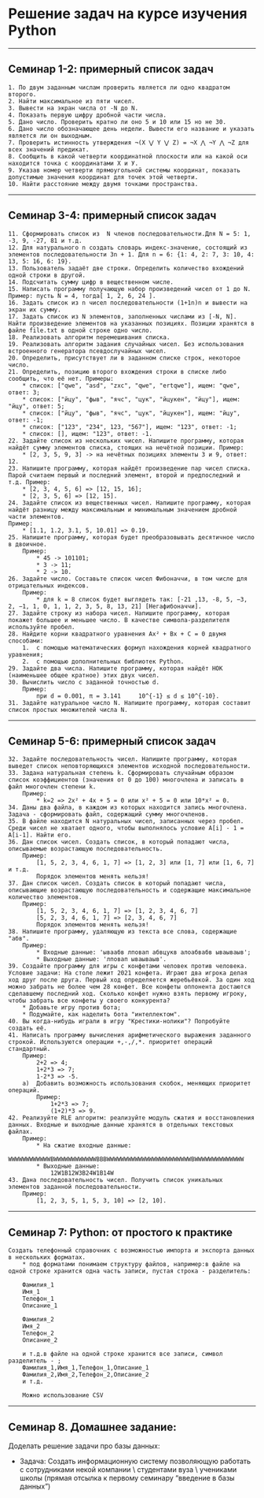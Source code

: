 # Решение задач на курсе изучения Python
---
## Семинар 1-2: примерный список задач
    1. По двум заданным числам проверить является ли одно квадратом второго.
    2. Найти максимальное из пяти чисел.
    3. Вывести на экран числа от -N до N.
    4. Показать первую цифру дробной части числа.
    5. Дано число. Проверить кратно ли оно 5 и 10 или 15 но не 30.
    6. Дано число обозначающее день недели. Вывести его название и указать является ли он выходным.
    7. Проверить истинность утверждения ¬(X ⋁ Y ⋁ Z) = ¬X ⋀ ¬Y ⋀ ¬Z для всех значений предикат.
    8. Сообщить в какой четверти координатной плоскости или на какой оси находится точка с координатами Х и У. 
    9. Указав номер четверти прямоугольной системы координат, показать допустимые значения координат для точек этой четверти.
    10. Найти расстояние между двумя точками пространства.
---

## Семинар 3-4: примерный список задач
    11. Сформировать список из  N членов последовательности.Для N = 5: 1, -3, 9, -27, 81 и т.д.
    12. Для натурального n создать словарь индекс-значение, состоящий из элементов последовательности 3n + 1. Для n = 6: {1: 4, 2: 7, 3: 10, 4: 13, 5: 16, 6: 19}.
    13. Пользователь задаёт две строки. Определить количество вхождений одной строки в другой.
    14. Подсчитать сумму цифр в вещественном числе.
    15. Написать программу получающую набор произведений чисел от 1 до N. Пример: пусть N = 4, тогда[ 1, 2, 6, 24 ].
    16. Задать список из n чисел последовательности (1+1n)n и вывести на экран их сумму.
    17. Задать список из N элементов, заполненных числами из [-N, N]. Найти произведение элементов на указанных позициях. Позиции хранятся в файле file.txt в одной строке одно число.
    18. Реализовать алгоритм перемешивания списка. 
    19. Реализовать алгоритм задания случайных чисел. Без использования встроенного генератора псевдослучайных чисел.
    20. Определить, присутствует ли в заданном списке строк, некоторое число.
    21. Определить, позицию второго вхождения строки в списке либо сообщить, что её нет. Примеры:  
        * список: ["qwe", "asd", "zxc", "qwe", "ertqwe"], ищем: "qwe", ответ: 3;  
        * список: ["йцу", "фыв", "ячс", "цук", "йцукен", "йцу"], ищем: "йцу", ответ: 5;  
        * список: ["йцу", "фыв", "ячс", "цук", "йцукен"], ищем: "йцу", ответ: -1;  
        * список: ["123", "234", 123, "567"], ищем: "123", ответ: -1;  
        * список: [], ищем: "123", ответ: -1.
    22.	Задайте список из нескольких чисел. Напишите программу, которая найдёт сумму элементов списка, стоящих на нечётной позиции. Пример:
        * [2, 3, 5, 9, 3] -> на нечётных позициях элементы 3 и 9, ответ: 12.
    23.	Напишите программу, которая найдёт произведение пар чисел списка. Парой считаем первый и последний элемент, второй и предпоследний и т.д. Пример:
        * [2, 3, 4, 5, 6] => [12, 15, 16];
        * [2, 3, 5, 6] => [12, 15].
    24.	Задайте список из вещественных чисел. Напишите программу, которая найдёт разницу между максимальным и минимальным значением дробной части элементов. 
    Пример:
        * [1.1, 1.2, 3.1, 5, 10.01] => 0.19.
    25.	Напишите программу, которая будет преобразовывать десятичное число в двоичное. 
        Пример:
            * 45 -> 101101;
            * 3 -> 11;
            * 2 -> 10.
    26.	Задайте число. Составьте список чисел Фибоначчи, в том числе для отрицательных индексов. 
        Пример:
            * для k = 8 список будет выглядеть так: [-21 ,13, -8, 5, −3, 2, −1, 1, 0, 1, 1, 2, 3, 5, 8, 13, 21] [Негафибоначчи].
    27.	Задайте строку из набора чисел. Напишите программу, которая покажет большее и меньшее число. В качестве символа-разделителя используйте пробел.
    28.	Найдите корни квадратного уравнения Ax² + Bx + C = 0 двумя способами:
        1.	с помощью математических формул нахождения корней квадратного уравнения;
        2.	с помощью дополнительных библиотек Python.
    29.	Задайте два числа. Напишите программу, которая найдёт НОК (наименьшее общее кратное) этих двух чисел.
    30. Вычислить число c заданной точностью d. 
        Пример:
            при d = 0.001, π = 3.141     10^{-1} ≤ d ≤ 10^{-10}.
    31. Задайте натуральное число N. Напишите программу, которая составит список простых множителей числа N.
---

## Семинар 5-6: примерный список задач

    32. Задайте последовательность чисел. Напишите программу, которая выведет список неповторяющихся элементов исходной последовательности.
    33. Задана натуральная степень k. Сформировать случайным образом список коэффициентов (значения от 0 до 100) многочлена и записать в файл многочлен степени k. 
        Пример:
            * k=2 => 2x² + 4x + 5 = 0 или x² + 5 = 0 или 10*x² = 0.
    34. Даны два файла, в каждом из которых находится запись многочлена. Задача - сформировать файл, содержащий сумму многочленов.
    35.	В файле находится N натуральных чисел, записанных через пробел. Среди чисел не хватает одного, чтобы выполнялось условие A[i] - 1 = A[i-1]. Найти его.
    36.	Дан список чисел. Создать список, в который попадают числа, описываемые возрастающую последовательность. 
        Пример: 
            [1, 5, 2, 3, 4, 6, 1, 7] => [1, 2, 3] или [1, 7] или [1, 6, 7] и т.д. 
            Порядок элементов менять нельзя!
    37.	Дан список чисел. Создать список в который попадают числа, описывающие возрастающую последовательность и содержащие максимальное количество элементов. 
        Пример: 
            [1, 5, 2, 3, 4, 6, 1, 7] => [1, 2, 3, 4, 6, 7]
            [5, 2, 3, 4, 6, 1, 7] => [2, 3, 4, 6, 7]
            Порядок элементов менять нельзя!
    38. Напишите программу, удаляющую из текста все слова, содержащие "абв". 
        Пример:
            * Входные данные: 'ываабв лповап абвцукв алоабвабв ываываыв';
            * Выходные данные: 'лповап ываываыв'.
    39. Создайте программу для игры с конфетами человек против человека. Условие задачи: На столе лежит 2021 конфета. Играют два игрока делая ход друг после друга. Первый ход определяется жеребьёвкой. За один ход можно забрать не более чем 28 конфет. Все конфеты оппонента достаются сделавшему последний ход. Сколько конфет нужно взять первому игроку, чтобы забрать все конфеты у своего конкурента?
        * Добавьте игру против бота;
        * Подумайте, как наделить бота "интеллектом".
    40.	Вы когда-нибудь играли в игру "Крестики-нолики"? Попробуйте создать её.
    41.	Написать программу вычисления арифметического выражения заданного строкой. Используются операции +,-,/,*. приоритет операций стандартный. 
        Пример: 
            2+2 => 4;
            1+2*3 => 7;
            1-2*3 => -5.
        a)	Добавить возможность использования скобок, меняющих приоритет операций. 
            Пример:
                1+2*3 => 7; 
                (1+2)*3 => 9.
    42.	Реализуйте RLE алгоритм: реализуйте модуль сжатия и восстановления данных. Входные и выходные данные хранятся в отдельных текстовых файлах. 
        Пример:
            * На сжатие входные данные:
                WWWWWWWWWWWWBWWWWWWWWWWWWBBBWWWWWWWWWWWWWWWWWWWWWWWWBWWWWWWWWWWWWWW
            * Выходные данные: 
                12W1B12W3B24W1B14W
    43.	Дана последовательность чисел. Получить список уникальных элементов заданной последовательности.
        Пример:
            [1, 2, 3, 5, 1, 5, 3, 10] => [2, 10].
---

## Семинар 7: Python: от простого к практике
    Создать телефонный справочник с возможностью импорта и экспорта данных в нескольких форматах.
        * под форматами понимаем структуру файлов, например:в файле на одной строке хранится одна часть записи, пустая строка - разделитель:

        Фамилия_1
        Имя_1
        Телефон_1
        Описание_1

        Фамилия_2
        Имя_2
        Телефон_2
        Описание_2

        и т.д.в файле на одной строке хранится все записи, символ разделитель - ;
        Фамилия_1,Имя_1,Телефон_1,Описание_1
        Фамилия_2,Имя_2,Телефон_2,Описание_2
        и т.д.

        Можно использование CSV
---

## Семинар 8. Домашнее задание:
Доделать решение задачи про базы данных: 
* Задача: Создать информационную систему позволяющую работать с сотрудниками некой компании \ студентами вуза \ учениками школы (прямая отсылка к первому семинару “введение в базы данных”)

